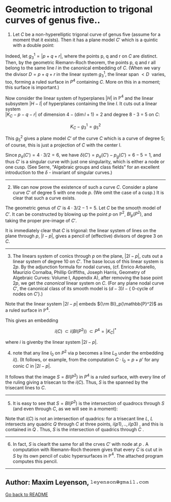 # Geometric introduction to trigonal curves of genus five..


1. Let $`C`$ be a non-hyperelliptic trigonal  curve of genus five (assume for a moment that it
exists). Then it has a plane model $`C'`$ which is a quintic with a double point:

Indeed, let $`g_3^1 = |p + q + r|`$, where the points p, q and r on $`C`$ are distinct.
Then, by the geometric Riemann-Roch theorem, the points p, q and r 
all belong to the same line $`l`$ in the canonical embedding of $`C`$. (When we vary the divisor
$`D = p + q + r`$ in the linear system $`g_3^1`$, the linear span $`<D\>`$ varies, too, forming a ruled surface
in $`P^4`$ containing $`C`$. More on this in a moment; this surface is important.)
  
Now consider the linear system of hyperplanes $`|H|`$ in $`\mathbb{P}^4`$ and the linear subsystem
$`|H - l|`$ of hyperplanes containing the line $`l`$. It cuts out a linear system  
$`|K_C - p - q - r| `$ of dimension $`4 - ( \dim l + 1) = 2`$ and degree 8 - 3 = 5 on $`C`$:

```math
    K_C - g_3^1 = g_5^2
```
This $`g_5^2`$ gives a plane model $`C'`$ of the curve $`C`$ which is a curve of degree 5;
of course, this is just a projection of $`C`$ with the center l.

Since $`p_a(C') = 4 \cdot 3 / 2 = 6`$, we have $` \delta(C') = p_a(C') - p_g(C') = 
6 - 5 = 1`$, and thus $`C'`$ is a singular curve with just one singularity, which is either a node or one cusp.
(See Serre, "Algebraic groups and class fields" for an excellent introduction to the $`\delta`$ - invariant of
singular curves.)

---------------------------------------------------------------------

2. We can now prove the existence of such a curve $`C`$. Consider a plane curve $`C'`$
of degree 5 with one node $`p`$. (We omit the case of a cusp.) It is clear that such a curve exists.

The geometric genus of $`C'`$ is $`4 \cdot 3 / 2 - 1 = 5`$. Let $`C`$ be the smooth model of $`C'`$.
It can be constructed by blowing up the point $`p`$ on $`\mathbb{P}^2`$, $`Bl_p(P^2)`$, and taking the proper
pre-image of $`C'`$.

It is immediately clear that $`C`$ is trigonal: the linear system of lines
on the plane through $`p`$, $`|l - p|`$, gives a pencil of (effective) divisors
of degree 3 on $`C`$.

---------------------------------------------------------------------- 
3. The linears system of conics through $`p`$ on the plane, $`|2 l - p|`$,
cuts out a linear system of degree 10 on $`C'`$. The base locus of this linear 
system is $`2p`$. By the adjunction formula for nodal curves, (cf. 
Enrico Arbarello, Maurizio Cornalba, Phillip Griffiths, Joseph Harris,
Geometry of Algebraic Curves: Volume I, Appendix A), after removing the base point $`2p`$, 
we get the _canonical_ linear system on $`C`$. (For any plane nodal curve $C'$,
the canonical class of its smooth model is $` (d-3) l - \{ `$ 0-cycle of nodes on  $`C' \} `$.)

Note that the linear system $`|2l - p|`$ embeds $`{\rm Bl}_p(\mathbb{P}^2)`$
as a ruled surface in $`\mathbb{P}^4`$.

This gives an embedding

```math
   i(C) \; \subset i(Bl(P^2)) \; \subset P^4 = |K_C|^*
```

where $`i`$ is givenby the linear system $`|2l - p|`$.

4. note that any line $`l_0`$ on $`P^2`$ via p becomes a line $`L_0`$ under the embedding
$`i()`$. (It follows, or example, from the computation $`C \cdot l_0 = p + p'`$ for
any conic $`C`$ in $`|2l - p|`$.

It follows that the image $` S = Bl(P^2) `$ in $`P^4`$  is a ruled surface, with every line 
of the ruling giving a trisecan to the $` i(C) `$. Thus, $` S `$ is the spanned by the trisecant lines
to $` C `$.

---------------------------------------------------------------------- 
5. It is easy to see that $` S = Bl(P^2) `$ is the intersection of quadrocs through $` S `$ (and even
through $` C `$, as we will see in a moment):

Note that $` i(C) `$ is not an intersection of quadrics: for a trisecant line $` L `$,
$` L`$ intersects any quadric  $` Q `$ through $`C`$ at three points, $`  i(p1),.., i(p3) `$ ,
and this is contained in $` Q `$ . Thus, $` S `$ is the intersection of quadrics through
$` C `$ .


---------------------------------------------------------------------- 

6. In fact, $` S `$ is clearlt the same for all the crves $`C'`$ with node
at $` p `$  . A computation with Riemann-Roch theorem gives that every $`C`$ is cut ut in $` S `$ 
by its own pencil of cubic hypersurfaces in $`\mathbb{P}^4`$. The attached program computes this pencil.


---------------------------------------------------------------------- 
Author: Maxim Leyenson, ![email address](images/email-address-image.resample-100.gif)
---------------------------------------------------------------------- 
 [Go back to README](README.md)

